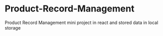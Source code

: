 # Product-Record-Management
Product Record Management mini project in react and stored data in local storage 
